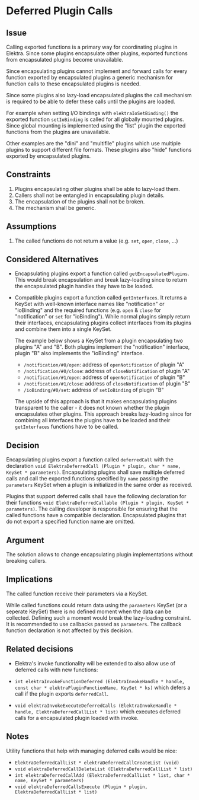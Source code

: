 # Deferred Plugin Calls

## Issue

Calling exported functions is a primary way for coordinating plugins in Elektra.
Since some plugins encapsulate other plugins, exported functions from
encapsulated plugins become unavailable.

Since encapsulating plugins cannot implement and forward calls for every
function exported by encapsulated plugins a generic mechanism for function
calls to these encapsulated plugins is needed.

Since some plugins also lazy-load encapsulated plugins the call mechanism is
required to be able to defer these calls until the plugins are loaded.

For example when setting I/O bindings with `elektraIoSetBinding()` the exported
function `setIoBinding` is called for all globally mounted plugins.
Since global mounting is implemented using the "list" plugin the exported
functions from the plugins are unavailable.

Other examples are the "dini" and "multifile" plugins which use multiple plugins
to support different file formats.
These plugins also "hide" functions exported by encapsulated plugins.

## Constraints

1. Plugins encapsulating other plugins shall be able to lazy-load them.
2. Callers shall not be entangled in encapsulating plugin details.
3. The encapsulation of the plugins shall not be broken.
4. The mechanism shall be generic.

## Assumptions

1. The called functions do not return a value (e.g. `set`, `open`, `close`, ...)

## Considered Alternatives

- Encapsulating plugins export a function called `getEncapsulatedPlugins`.
  This would break encapsulation and break lazy-loading since to return the
  encapsulated plugin handles they have to be loaded.
- Compatible plugins export a function called `getInterfaces`.
  It returns a KeySet with well-known interface names like "notification" or
  "ioBinding" and the required functions (e.g. `open` & `close` for
  "notification" or `set` for "ioBinding").
  While normal plugins simply return their interfaces, encapsulating plugins
  collect interfaces from its plugins and combine them into a single KeySet.

  The example below shows a KeySet from a plugin encapsulating two plugins "A"
  and "B".
  Both plugins implement the "notification" interface, plugin "B" also
  implements the "ioBinding" interface.

  - `/notification/#0/open`: address of `openNotification` of plugin "A"
  - `/notification/#0/close`: address of `closeNotification` of plugin "A"
  - `/notification/#1/open`: address of `openNotification` of plugin "B"
  - `/notification/#1/close`: address of `closeNotification` of plugin "B"
  - `/ioBinding/#0/set`: address of `setIoBinding` of plugin "B"

  The upside of this approach is that it makes encapsulating plugins transparent
  to the caller - it does not known whether the plugin encapsulates other
  plugins.
  This approach breaks lazy-loading since for combining all interfaces the
  plugins have to be loaded and their `getInterfaces` functions have to be
  called.

## Decision

Encapsulating plugins export a function called `deferredCall` with the
declaration
`void ElektraDeferredCall (Plugin * plugin, char * name, KeySet * parameters)`.
Encapsulating plugins shall save multiple deferred calls and call the exported
functions specified by `name` passing the `parameters` KeySet when a plugin is
initialized in the same order as received.

Plugins that support deferred calls shall have the following declaration for
their functions
`void ElektraDeferredCallable (Plugin * plugin, KeySet * parameters)`.
The calling developer is responsible for ensuring that the called functions have
a compatible declaration.
Encapsulated plugins that do not export a specified function name are omitted.

## Argument

The solution allows to change encapsulating plugin implementations without
breaking callers.

## Implications

The called function receive their parameters via a KeySet.

While called functions could return data using the `parameters` KeySet (or a
seperate KeySet) there is no defined moment when the data can be collected.
Defining such a moment would break the lazy-loading constraint.
It is recommended to use callbacks passed as `parameters`.
The callback function declaration is not affected by this decision.

## Related decisions

- Elektra's invoke functionality will be extended to also allow use of deferred
calls with new functions:

- `int elektraInvokeFunctionDeferred (ElektraInvokeHandle * handle, const char * elektraPluginFunctionName, KeySet * ks)`
  which defers a call if the plugin exports `deferredCall`.
- `void elektraInvokeExecuteDeferredCalls (ElektraInvokeHandle * handle, ElektraDeferredCallList * list)`
  which executes deferred calls for a encapsulated plugin loaded with invoke.

## Notes

Utility functions that help with managing deferred calls would be nice:

- `ElektraDeferredCallList * elektraDeferredCallCreateList (void)`
- `void elektraDeferredCallDeleteList (ElektraDeferredCallList * list)`
- `int elektraDeferredCallAdd (ElektraDeferredCallList * list, char * name, KeySet * parameters)`
- `void elektraDeferredCallsExecute (Plugin * plugin, ElektraDeferredCallList * list)`
